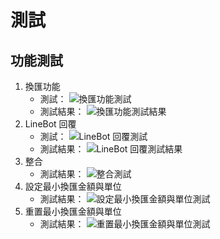 # 測試
## 功能測試
1. 換匯功能
    * 測試：
    ![換匯功能測試](../src/換匯功能測試.jpg)
    * 測試結果：
    ![換匯功能測試結果](../src/換匯功能測試結果.jpg)
2. LineBot 回覆
    * 測試：
    ![LineBot 回覆測試](../src/LineBot%20回覆測試.jpg)
    * 測試結果：
    ![LineBot 回覆測試結果](../src/LineBot%20回覆測試結果.jpg)
3. 整合
    * 測試結果：
    ![整合測試](../src/換匯.jpg)
4. 設定最小換匯金額與單位
    * 測試結果：
    ![設定最小換匯金額與單位測試](../src/最小金額及單位.jpg)
5. 重置最小換匯金額與單位
    * 測試結果：
    ![重置最小換匯金額與單位測試](../src/重置最小換匯金額與單位.jpg)